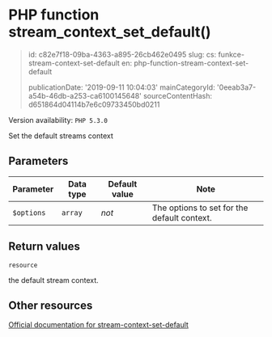 PHP function stream_context_set_default()
=========================================

> id: c82e7f18-09ba-4363-a895-26cb462e0495
> slug:
> 	cs: funkce-stream-context-set-default
> 	en: php-function-stream-context-set-default
> 
> publicationDate: '2019-09-11 10:04:03'
> mainCategoryId: '0eeab3a7-a54b-46db-a253-ca6100145648'
> sourceContentHash: d651864d04114b7e6c09733450bd0211

Version availability: `PHP 5.3.0`

Set the default streams context


Parameters
--------------

| Parameter | Data type | Default value | Note |
|-----|-----|-----|-----|
| `$options` | `array` | *not* | The options to set for the default context. |


Return values
----------------

`resource`

the default stream context.

Other resources
------------

[Official documentation for stream-context-set-default](https://www.php.net/manual/en/function.stream-context-set-default.php)
